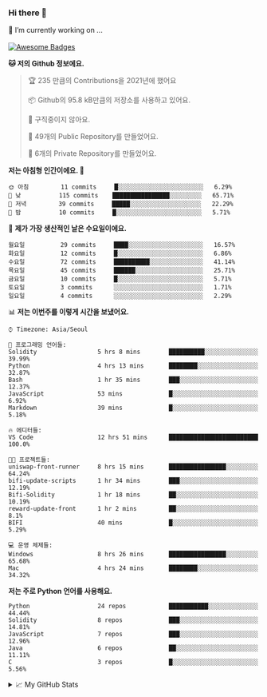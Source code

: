 ### Hi there 👋 
🔭 I’m currently working on ... </br></br>
[![Awesome Badges](https://img.shields.io/badge/Introduce-EN-green.svg)](https://github.com/tlatkdgus1/tlatkdgus1/blob/main/README.md.en)

<!--START_SECTION:waka-->
**🐱 저의 Github 정보에요.** 

> 🏆 235 만큼의 Contributions을 2021년에 했어요
 > 
> 📦 Github의 95.8 kB만큼의 저장소를 사용하고 있어요. 
 > 
> 🚫 구직중이지 않아요.
 > 
> 📜 49개의 Public Repository를 만들었어요. 
 > 
> 🔑 6개의 Private Repository를 만들었어요.  

**저는 아침형 인간이에요. 🐤** 

```text
🌞 아침         11 commits     █░░░░░░░░░░░░░░░░░░░░░░░░   6.29% 
🌆 낮　         115 commits    ████████████████░░░░░░░░░   65.71% 
🌃 저녁         39 commits     █████░░░░░░░░░░░░░░░░░░░░   22.29% 
🌙 밤　         10 commits     █░░░░░░░░░░░░░░░░░░░░░░░░   5.71%

```
📅 **제가 가장 생산적인 날은 수요일이에요.** 

```text
월요일          29 commits     ████░░░░░░░░░░░░░░░░░░░░░   16.57% 
화요일          12 commits     █░░░░░░░░░░░░░░░░░░░░░░░░   6.86% 
수요일          72 commits     ██████████░░░░░░░░░░░░░░░   41.14% 
목요일          45 commits     ██████░░░░░░░░░░░░░░░░░░░   25.71% 
금요일          10 commits     █░░░░░░░░░░░░░░░░░░░░░░░░   5.71% 
토요일          3 commits      ░░░░░░░░░░░░░░░░░░░░░░░░░   1.71% 
일요일          4 commits      ░░░░░░░░░░░░░░░░░░░░░░░░░   2.29%

```


📊 **저는 이번주를 이렇게 시간을 보냈어요.** 

```text
⌚︎ Timezone: Asia/Seoul

💬 프로그래밍 언어들: 
Solidity                 5 hrs 8 mins        ██████████░░░░░░░░░░░░░░░   39.99% 
Python                   4 hrs 13 mins       ████████░░░░░░░░░░░░░░░░░   32.87% 
Bash                     1 hr 35 mins        ███░░░░░░░░░░░░░░░░░░░░░░   12.37% 
JavaScript               53 mins             █░░░░░░░░░░░░░░░░░░░░░░░░   6.92% 
Markdown                 39 mins             █░░░░░░░░░░░░░░░░░░░░░░░░   5.18%

🔥 에디터들: 
VS Code                  12 hrs 51 mins      █████████████████████████   100.0%

🐱‍💻 프로젝트들: 
uniswap-front-runner     8 hrs 15 mins       ████████████████░░░░░░░░░   64.24% 
bifi-update-scripts      1 hr 34 mins        ███░░░░░░░░░░░░░░░░░░░░░░   12.19% 
Bifi-Solidity            1 hr 18 mins        ██░░░░░░░░░░░░░░░░░░░░░░░   10.19% 
reward-update-front      1 hr 2 mins         ██░░░░░░░░░░░░░░░░░░░░░░░   8.1% 
BIFI                     40 mins             █░░░░░░░░░░░░░░░░░░░░░░░░   5.29%

💻 운영 체제들: 
Windows                  8 hrs 26 mins       ████████████████░░░░░░░░░   65.68% 
Mac                      4 hrs 24 mins       ████████░░░░░░░░░░░░░░░░░   34.32%

```

**저는 주로 Python 언어를 사용해요.** 

```text
Python                   24 repos            ███████████░░░░░░░░░░░░░░   44.44% 
Solidity                 8 repos             ███░░░░░░░░░░░░░░░░░░░░░░   14.81% 
JavaScript               7 repos             ███░░░░░░░░░░░░░░░░░░░░░░   12.96% 
Java                     6 repos             ██░░░░░░░░░░░░░░░░░░░░░░░   11.11% 
C                        3 repos             █░░░░░░░░░░░░░░░░░░░░░░░░   5.56%

```



<!--END_SECTION:waka-->

<details>
<summary>📈 My GitHub Stats</summary>
<p align="center"> <img src="https://github-readme-stats.vercel.app/api?username=tlatkdgus1&show_icons=true" alt="tlatkdgus1" />
</details>
